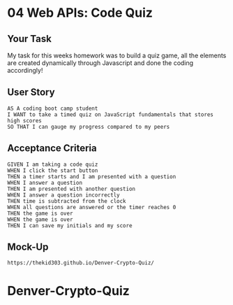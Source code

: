 # 04 Web APIs: Code Quiz

## Your Task

My task for this weeks homework was to build a quiz game, all the elements are created dynamically through Javascript and done the coding accordingly!

## User Story

```
AS A coding boot camp student
I WANT to take a timed quiz on JavaScript fundamentals that stores high scores
SO THAT I can gauge my progress compared to my peers
```

## Acceptance Criteria

```
GIVEN I am taking a code quiz
WHEN I click the start button
THEN a timer starts and I am presented with a question
WHEN I answer a question
THEN I am presented with another question
WHEN I answer a question incorrectly
THEN time is subtracted from the clock
WHEN all questions are answered or the timer reaches 0
THEN the game is over
WHEN the game is over
THEN I can save my initials and my score
```

## Mock-Up

```
https://thekid303.github.io/Denver-Crypto-Quiz/
```

# 
# Denver-Crypto-Quiz
